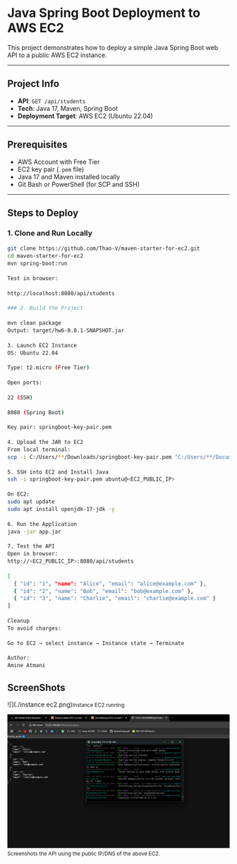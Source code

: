 # Java Spring Boot Deployment to AWS EC2

This project demonstrates how to deploy a simple Java Spring Boot web API to a public AWS EC2 instance.

---



## Project Info

- **API**: `GET /api/students`
- **Tech**: Java 17, Maven, Spring Boot
- **Deployment Target**: AWS EC2 (Ubuntu 22.04)

---

## Prerequisites

- AWS Account with Free Tier
- EC2 key pair (`.pem` file)
- Java 17 and Maven installed locally
- Git Bash or PowerShell (for SCP and SSH)

---

## Steps to Deploy

### 1. Clone and Run Locally

```bash
git clone https://github.com/Thao-V/maven-starter-for-ec2.git
cd maven-starter-for-ec2
mvn spring-boot:run

Test in browser:

http://localhost:8080/api/students

### 2. Build the Project

mvn clean package
Output: target/hw6-0.0.1-SNAPSHOT.jar

3. Launch EC2 Instance
OS: Ubuntu 22.04

Type: t2.micro (Free Tier)

Open ports:

22 (SSH)

8080 (Spring Boot)

Key pair: springboot-key-pair.pem

4. Upload the JAR to EC2
From local terminal:
scp -i C:/Users/**/Downloads/springboot-key-pair.pem "C:/Users/**/Documents/MIU/SWE/maven-starter-for-ec2/target/hw6-0.0.1-SNAPSHOT.jar" ubuntu@<EC2_PUBLIC_IP>:~/app.jar

5. SSH into EC2 and Install Java
ssh -i springboot-key-pair.pem ubuntu@<EC2_PUBLIC_IP>

On EC2:
sudo apt update
sudo apt install openjdk-17-jdk -y

6. Run the Application
java -jar app.jar

7. Test the API
Open in browser:
http://<EC2_PUBLIC_IP>:8080/api/students

[
  { "id": "1", "name": "Alice", "email": "alice@example.com" },
  { "id": "2", "name": "Bob", "email": "bob@example.com" },
  { "id": "3", "name": "Charlie", "email": "charlie@example.com" }
]

Cleanup
To avoid charges:

Go to EC2 → select instance → Instance state → Terminate

Author:
Amine Atmani

```

## ScreenShots

![](./instance ec2.png)<small>Instance EC2 running</small>

![](./image.png)<small>Screenshots the API using the public IP/DNS of the above EC2.</small>
